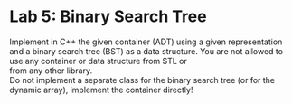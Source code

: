 # Lab 5: Binary Search Tree

Implement in C++ the given container (ADT) using a given representation and a binary search tree (BST) as a data structure. You are not allowed to use any container or data structure from STL or <br/>
from any other library.<br/>
Do not implement a separate class for the binary search tree (or for the dynamic array), implement the container directly!
